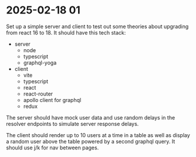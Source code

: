 # 2025-02-18 01

Set up a simple server and client to test out some theories about upgrading from react 16 to 18. It should have this tech stack:

- server
    - node
    - typescript
    - graphql-yoga
- client
    - vite
    - typescript
    - react
    - react-router
    - apollo client for graphql
    - redux

The server should have mock user data and use random delays in the resolver endpoints to simulate server response delays.

The client should render up to 10 users at a time in a table as well as display a random user above the table powered by a second graphql query. It should use j/k for nav between pages.
